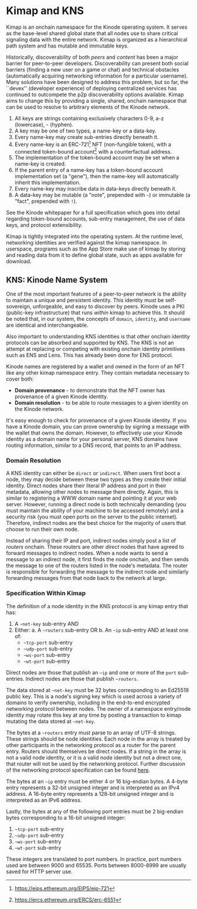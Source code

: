 # Kimap and KNS

Kimap is an onchain namespace for the Kinode operating system.
It serves as the base-level shared global state that all nodes use to share critical signaling data with the entire network.
Kimap is organized as a hierarchical path system and has mutable and immutable keys.

Historically, discoverability of both *peers* and *content* has been a major barrier for peer-to-peer developers.
Discoverability can present both social barriers (finding a new user on a game or chat) and technical obstacles (automatically acquiring networking information for a particular username).
Many solutions have been designed to address this problem, but so far, the ``devex'' (developer experience) of deploying centralized services has continued to outcompete the p2p discoverability options available.
Kimap aims to change this by providing a single, shared, onchain namespace that can be used to resolve to arbitrary elements of the Kinode network.

1. All keys are strings containing exclusively characters 0-9, a-z (lowercase), - (hyphen).
2. A key may be one of two types, a name-key or a data-key.
3. Every name-key may create sub-entries directly beneath it.
4. Every name-key is an ERC-721[^1] NFT (non-fungible token), with a connected token-bound account[^2] with a counterfactual address.
5. The implementation of the token-bound account may be set when a name-key is created.
6. If the parent entry of a name-key has a token-bound account implementation set (a "gene"), then the name-key will automatically inherit this implementation.
7. Every name-key may inscribe data in data-keys directly beneath it.
8. A data-key may be mutable (a "note", prepended with `~`) or immutable (a "fact", prepended with `!`).

[^1]: https://eips.ethereum.org/EIPS/eip-721
[^2]: https://ercs.ethereum.org/ERCS/erc-6551

See the Kinode whitepaper for a full specification which goes into detail regarding token-bound accounts, sub-entry management, the use of data keys, and protocol extensibility.

Kimap is tightly integrated into the operating system. At the runtime level, networking identities are verified against the kimap namespace.
In userspace, programs such as the App Store make use of kimap by storing and reading data from it to define global state, such as apps available for download.

## KNS: Kinode Name System

One of the most important features of a peer-to-peer network is the ability to maintain a unique and persistent identity.
This identity must be self-sovereign, unforgeable, and easy to discover by peers.
Kinode uses a PKI (public-key infrastructure) that runs *within* kimap to achieve this.
It should be noted that, in our system, the concepts of `domain`, `identity`, and `username` are identical and interchangeable.

Also important to understanding KNS identities is that other onchain identity protocols can be absorbed and supported by KNS.
The KNS is not an attempt at replacing or competing with existing onchain identity primitives such as ENS and Lens.
This has already been done for ENS protocol.

Kinode names are registered by a wallet and owned in the form of an NFT like any other kimap namespace entry.
They contain metadata necessary to cover both:

- **Domain provenance** - to demonstrate that the NFT owner has provenance of a given Kinode identity.
- **Domain resolution** - to be able to route messages to a given identity on the Kinode network.

It's easy enough to check for provenance of a given Kinode identity.
If you have a Kinode domain, you can prove ownership by signing a message with the wallet that owns the domain.
However, to effectively use your Kinode identity as a domain name for your personal server, KNS domains have routing information, similar to a DNS record, that points to an IP address.

### Domain Resolution

A KNS identity can either be `direct` or `indirect`.
When users first boot a node, they may decide between these two types as they create their initial identity.
Direct nodes share their literal IP address and port in their metadata, allowing other nodes to message them directly.
Again, this is similar to registering a WWW domain name and pointing it at your web server.
However, running a direct node is both technically demanding (you must maintain the ability of your machine to be accessed remotely) and a security risk (you must open ports on the server to the public internet).
Therefore, indirect nodes are the best choice for the majority of users that choose to run their own node.

Instead of sharing their IP and port, indirect nodes simply post a list of _routers_ onchain.
These routers are other _direct_ nodes that have agreed to forward messages to indirect nodes.
When a node wants to send a message to an indirect node, it first finds the node onchain, and then sends the message to one of the routers listed in the node's metadata.
The router is responsible for forwarding the message to the indirect node and similarly forwarding messages from that node back to the network at large.

### Specification Within Kimap

The definition of a node identity in the KNS protocol is any kimap entry that has:

1. A `~net-key` sub-entry AND
2. Either:
   a. A `~routers` sub-entry OR
   b. An `~ip` sub-entry AND at least one of:
      - `~tcp-port` sub-entry
      - `~udp-port` sub-entry
      - `~ws-port` sub-entry
      - `~wt-port` sub-entry

Direct nodes are those that publish an `~ip` and one or more of the `port` sub-entries.
Indirect nodes are those that publish `~routers`.

The data stored at `~net-key` must be 32 bytes corresponding to an Ed25519 public key.
This is a node's signing key which is used across a variety of domains to verify ownership, including in the end-to-end encrypted networking protocol between nodes.
The owner of a namespace entry/node identity may rotate this key at any time by posting a transaction to kimap mutating the data stored at `~net-key`.

The bytes at a `~routers` entry must parse to an array of UTF-8 strings.
These strings should be node identities.
Each node in the array is treated by other participants in the networking protocol as a router for the parent entry.
Routers should themselves be direct nodes.
If a string in the array is not a valid node identity, or it is a valid node identity but not a direct one, that router will not be used by the networking protocol.
Further discussion of the networking protocol specification can be found [here](../system/networking_protocol.md).

The bytes at an `~ip` entry must be either 4 or 16 big-endian bytes.
A 4-byte entry represents a 32-bit unsigned integer and is interpreted as an IPv4 address.
A 16-byte entry represents a 128-bit unsigned integer and is interpreted as an IPv6 address.

Lastly, the bytes at any of the following port entries must be 2 big-endian bytes corresponding to a 16-bit unsigned integer:

1. `~tcp-port` sub-entry
2. `~udp-port` sub-entry
3. `~ws-port` sub-entry
4. `~wt-port` sub-entry

These integers are translated to port numbers.
In practice, port numbers used are between 9000 and 65535.
Ports between 8000-8999 are usually saved for HTTP server use.